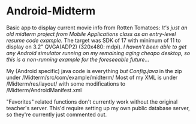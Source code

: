 Android-Midterm
===============

Basic app to display current movie info from Rotten Tomatoes:
  *It's just an old midterm project from Mobile Applications class as an entry-level resume code example.*
  The target was SDK of 17 with minimum of 11 to display on 3.2" QVGA(ADP2) (320x480: mdpi).
  *I haven't been able to get any Android simulator running on my remaining aging cheapo desktop, so this is a non-running example for the foreseeable future...*
  
  My (Android specific) java code is everything *but Config.java* in the zip under /Midterm/src/com/example/midterm/
  Most of my XML is under /Midterm/res/layout/ with some modifications to /Midterm/AndroidManifest.xml
  
  "Favorites" related functions don't currently work without the original teacher's server.
    This'd require setting up my own public database server, so they're currently just commented out.

